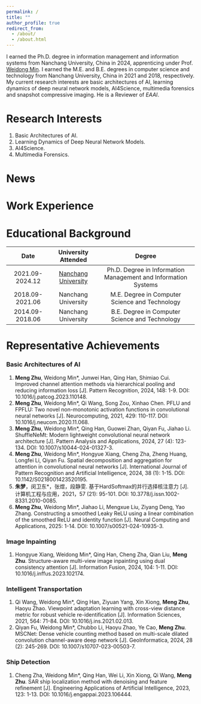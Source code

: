 ```yaml
---
permalink: /
title: ""
author_profile: true
redirect_from: 
  - /about/
  - /about.html
---
```


I earned the Ph.D. degree in information management and information systems from Nanchang University, China in 2024, apprenticing under Prof. [Weidong Min](https://smcs.ncu.edu.cn/szdw/jsml/ce79f6f094154067a7dda50292b90603.htm). I earned the M.E. and B.E. degrees in computer science and technology from Nanchang University, China in 2021 and 2018, respectively. My current research interests are basic architectures of AI, learning dynamics of deep neural network models, AI4Science, multimedia forensics and snapshot compressive imaging. He is a Reviewer of *EAAI*.

# Research Interests

1. Basic Architectures of AI.
2. Learning Dynamics of Deep Neural Network Models.
3. AI4Science.
4. Multimedia Forensics.

News
======



# Work Experience



Educational Background
======

|      Date       |              University Attended              |                            Degree                            |
| :-------------: | :-------------------------------------------: | :----------------------------------------------------------: |
| 2021.09-2024.12 | [Nanchang University](https://www.ncu.edu.cn) | Ph.D. Degree in Information Management and Information Systems |
| 2018.09-2021.06 |              Nanchang University              |        M.E. Degree in Computer Science and Technology        |
| 2014.09-2018.06 |              Nanchang University              |        B.E. Degree in Computer Science and Technology        |



# Representative Achievements

### Basic Architectures of AI

1. **Meng Zhu**, Weidong Min*, Junwei Han, Qing Han, Shimiao Cui. Improved channel attention methods via hierarchical pooling and reducing information loss [J]. Pattern Recognition, 2024, 148: 1-9. DOI: 10.1016/j.patcog.2023.110148.
2. **Meng Zhu**, Weidong Min*, Qi Wang, Song Zou, Xinhao Chen. PFLU and FPFLU: Two novel non-monotonic activation functions in convolutional neural networks [J]. Neurocomputing, 2021, 429: 110-117. DOI: 10.1016/j.neucom.2020.11.068.
3. **Meng Zhu**, Weidong Min*, Qing Han, Guowei Zhan, Qiyan Fu, Jiahao Li. ShuffleNeMt: Modern lightweight convolutional neural network architecture [J]. Pattern Analysis and Applications, 2024, 27 (4): 123-134. DOI: 10.1007/s10044-024-01327-3.
4. **Meng Zhu**, Weidong Min*, Hongyue Xiang, Cheng Zha, Zheng Huang, Longfei Li, Qiyan Fu. Spatial decomposition and aggregation for attention in convolutional neural networks [J]. International Journal of Pattern Recognition and Artificial Intelligence, 2024, 38 (1): 1-15. DOI: 10.1142/S0218001423520195.
5. **朱梦**，闵卫东*，张煜，段静雯. 基于HardSoftmax的并行选择核注意力 [J]. 计算机工程与应用，2021，57 (21): 95-101. DOI: 10.3778/j.issn.1002-8331.2010-0085.
6. **Meng Zhu**, Weidong Min*, Jiahao Li, Mengxue Liu, Ziyang Deng, Yao Zhang. Constructing a smoothed Leaky ReLU using a linear combination of the smoothed ReLU and identity function [J]. Neural Computing and Applications, 2025: 1-14. DOI: 10.1007/s00521-024-10935-3.

### Image Inpainting

1. Hongyue Xiang, Weidong Min*, Qing Han, Cheng Zha, Qian Liu, **Meng Zhu**. Structure-aware multi-view image inpainting using dual consistency attention [J]. Information Fusion, 2024, 104: 1-11. DOI: 10.1016/j.inffus.2023.102174.

### Intelligent Transportation

1. Qi Wang, Weidong Min*, Qing Han, Ziyuan Yang, Xin Xiong, **Meng Zhu**, Haoyu Zhao. Viewpoint adaptation learning with cross-view distance metric for robust vehicle re-identification [J]. Information Sciences, 2021, 564: 71-84. DOI: 10.1016/j.ins.2021.02.013.
2. Qiyan Fu, Weidong Min*, Chubbo Li, Haoyu Zhao, Ye Cao, **Meng Zhu**. MSCNet: Dense vehicle counting method based on multi-scale dilated convolution channel-aware deep network [J]. GeoInformatica, 2024, 28 (2): 245-269. DOI: 10.1007/s10707-023-00503-7.

### Ship Detection

1. Cheng Zha, Weidong Min*, Qing Han, Wei Li, Xin Xiong, Qi Wang, **Meng Zhu**. SAR ship localization method with denoising and feature refinement [J]. Engineering Applications of Artificial Intelligence, 2023, 123: 1-13. DOI: 10.1016/j.engappai.2023.106444. 
